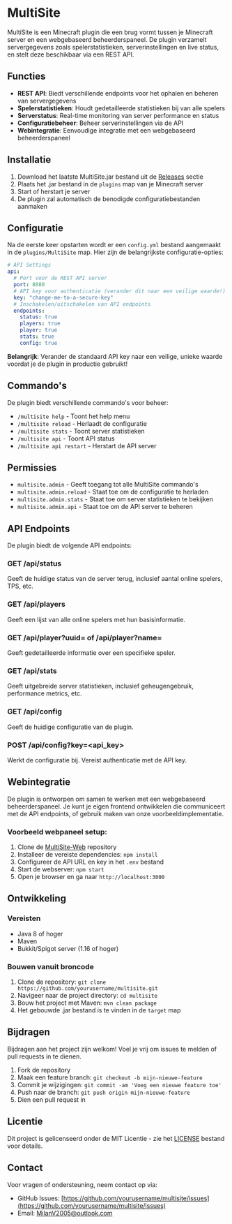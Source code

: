 # MultiSite

MultiSite is een Minecraft plugin die een brug vormt tussen je Minecraft server en een webgebaseerd beheerderspaneel. De plugin verzamelt servergegevens zoals spelerstatistieken, serverinstellingen en live status, en stelt deze beschikbaar via een REST API.

## Functies

- **REST API**: Biedt verschillende endpoints voor het ophalen en beheren van servergegevens
- **Spelerstatistieken**: Houdt gedetailleerde statistieken bij van alle spelers
- **Serverstatus**: Real-time monitoring van server performance en status
- **Configuratiebeheer**: Beheer serverinstellingen via de API
- **Webintegratie**: Eenvoudige integratie met een webgebaseerd beheerderspaneel

## Installatie

1. Download het laatste MultiSite.jar bestand uit de [Releases](https://github.com/yourusername/multisite/releases) sectie
2. Plaats het .jar bestand in de `plugins` map van je Minecraft server
3. Start of herstart je server
4. De plugin zal automatisch de benodigde configuratiebestanden aanmaken

## Configuratie

Na de eerste keer opstarten wordt er een `config.yml` bestand aangemaakt in de `plugins/MultiSite` map. Hier zijn de belangrijkste configuratie-opties:

```yaml
# API Settings
api:
  # Port voor de REST API server
  port: 8080
  # API key voor authenticatie (verander dit naar een veilige waarde!)
  key: "change-me-to-a-secure-key"
  # Inschakelen/uitschakelen van API endpoints
  endpoints:
    status: true
    players: true
    player: true
    stats: true
    config: true
```

**Belangrijk**: Verander de standaard API key naar een veilige, unieke waarde voordat je de plugin in productie gebruikt!

## Commando's

De plugin biedt verschillende commando's voor beheer:

- `/multisite help` - Toont het help menu
- `/multisite reload` - Herlaadt de configuratie
- `/multisite stats` - Toont server statistieken
- `/multisite api` - Toont API status
- `/multisite api restart` - Herstart de API server

## Permissies

- `multisite.admin` - Geeft toegang tot alle MultiSite commando's
- `multisite.admin.reload` - Staat toe om de configuratie te herladen
- `multisite.admin.stats` - Staat toe om server statistieken te bekijken
- `multisite.admin.api` - Staat toe om de API server te beheren

## API Endpoints

De plugin biedt de volgende API endpoints:

### GET /api/status
Geeft de huidige status van de server terug, inclusief aantal online spelers, TPS, etc.

### GET /api/players
Geeft een lijst van alle online spelers met hun basisinformatie.

### GET /api/player?uuid=<uuid> of /api/player?name=<name>
Geeft gedetailleerde informatie over een specifieke speler.

### GET /api/stats
Geeft uitgebreide server statistieken, inclusief geheugengebruik, performance metrics, etc.

### GET /api/config
Geeft de huidige configuratie van de plugin.

### POST /api/config?key=<api_key>
Werkt de configuratie bij. Vereist authenticatie met de API key.

## Webintegratie

De plugin is ontworpen om samen te werken met een webgebaseerd beheerderspaneel. Je kunt je eigen frontend ontwikkelen die communiceert met de API endpoints, of gebruik maken van onze voorbeeldimplementatie.

### Voorbeeld webpaneel setup:

1. Clone de [MultiSite-Web](https://github.com/yourusername/multisite-web) repository
2. Installeer de vereiste dependencies: `npm install`
3. Configureer de API URL en key in het `.env` bestand
4. Start de webserver: `npm start`
5. Open je browser en ga naar `http://localhost:3000`

## Ontwikkeling

### Vereisten

- Java 8 of hoger
- Maven
- Bukkit/Spigot server (1.16 of hoger)

### Bouwen vanuit broncode

1. Clone de repository: `git clone https://github.com/yourusername/multisite.git`
2. Navigeer naar de project directory: `cd multisite`
3. Bouw het project met Maven: `mvn clean package`
4. Het gebouwde .jar bestand is te vinden in de `target` map

## Bijdragen

Bijdragen aan het project zijn welkom! Voel je vrij om issues te melden of pull requests in te dienen.

1. Fork de repository
2. Maak een feature branch: `git checkout -b mijn-nieuwe-feature`
3. Commit je wijzigingen: `git commit -am 'Voeg een nieuwe feature toe'`
4. Push naar de branch: `git push origin mijn-nieuwe-feature`
5. Dien een pull request in

## Licentie

Dit project is gelicenseerd onder de MIT Licentie - zie het [LICENSE](LICENSE) bestand voor details.

## Contact

Voor vragen of ondersteuning, neem contact op via:
- GitHub Issues: [https://github.com/yourusername/multisite/issues](https://github.com/yourusername/multisite/issues)
- Email: MilanV2005@outlook.com
